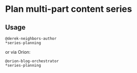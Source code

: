 # Plan multi-part content series

## Usage
```
@derek-neighbors-author
*series-planning
```

or via Orion:

```
@orion-blog-orchestrator
*series-planning
```
